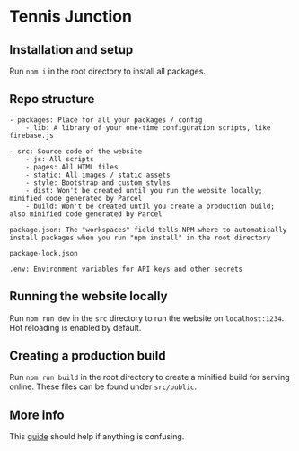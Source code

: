 # Tennis Junction

## Installation and setup
Run `npm i` in the root directory to install all packages.

## Repo structure
```
- packages: Place for all your packages / config
    - lib: A library of your one-time configuration scripts, like firebase.js

- src: Source code of the website
    - js: All scripts
    - pages: All HTML files
    - static: All images / static assets
    - style: Bootstrap and custom styles
    - dist: Won't be created until you run the website locally; minified code generated by Parcel
    - build: Won't be created until you create a production build; also minified code generated by Parcel

package.json: The "workspaces" field tells NPM where to automatically
install packages when you run "npm install" in the root directory

package-lock.json

.env: Environment variables for API keys and other secrets
```

## Running the website locally
Run `npm run dev` in the `src` directory to run the website on `localhost:1234`.
Hot reloading is enabled by default.

## Creating a production build
Run `npm run build` in the root directory to create a minified build for serving online.
These files can be found under `src/public`.

## More info
This [guide](https://www.digitalocean.com/community/tutorials/how-to-bundle-a-web-app-with-parcel-js) should help if anything is confusing.